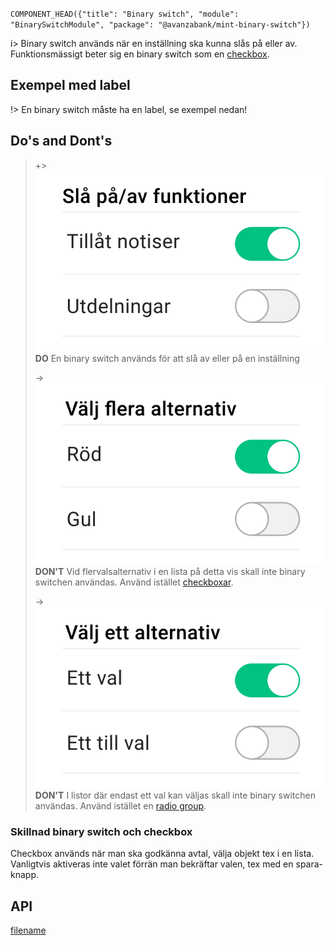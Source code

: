 `COMPONENT_HEAD({"title": "Binary switch", "module": "BinarySwitchModule", "package": "@avanzabank/mint-binary-switch"})`



i> Binary switch används när en inställning ska kunna slås på eller av. Funktionsmässigt beter sig en binary&nbsp;switch som en [checkbox](checkbox).

<div class="component-example-container" data-example-path="/mint/binary-switch/#/dj"></div>

## Exempel med label
!> En binary switch måste ha en label, se exempel nedan!

<div class="component-example-container" data-example-path="/mint/binary-switch/#/label"></div>
<div class="component-example-container" data-example-path="/mint/binary-switch/#/with-description"></div>

## Do's and Dont's
> +> ![DO](/docs/_media/components/Binary_switch_Do.png)
> **DO** En binary switch används för att slå av eller på en inställning
>
> -> ![DONT](/docs/_media/components/Binary_switch_Dont2.png)
> **DON'T** Vid flervalsalternativ i en lista på detta vis skall inte binary switchen användas. Använd istället [checkboxar](checkbox.md).
>
> -> ![DONT](/docs/_media/components/Binary_switch_Dont1.png)
> **DON'T** I listor där endast ett val kan väljas skall inte binary switchen användas. Använd istället en [radio group](radio-group.md).
>

### Skillnad binary switch och checkbox
Checkbox används när man ska godkänna avtal, välja objekt tex i en lista. Vanligtvis aktiveras inte valet förrän man bekräftar valen, tex med en spara-knapp.

## API
<div class="component-library-api" data-package-name="binary-switch"></div>


[filename](includes/_componentFooter.md ':include')
